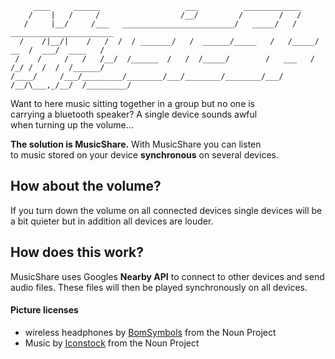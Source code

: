 ```
     ____     ______                   ___          _____________
    /    |   /     /                  /__/         /        /   /
   /     |__/     /___   _________________________/   _____/   /     _______________________
  /    /|__/|    /   /  /  / _______/   /  ______/_____   /   /_____/  __  /  ___/  ____   /
 /    /     /   /   /__/  /______  /   /  /_____/        /   ___   /  /_/ /  /  /  /______/
/____/     /___/_________/________/___/________/________/___/  /__/\___,_/__/  /_________/
```

Want to here music sitting together in a group but no one is<br />carrying a bluetooth speaker?
A single device sounds awful<br />when turning up the volume...

**The solution is MusicShare.**
With MusicShare you can listen<br />to music stored on your device **synchronous** on several devices.

## How about the volume?
If you turn down the volume on all connected devices single devices will be a bit quieter but in addition all devices are louder.

## How does this work?
MusicShare uses Googles **Nearby API** to connect to other devices and send audio files. These files will then be played synchronously on all devices.

#### Picture licenses
* wireless headphones by [BomSymbols](https://thenounproject.com/korawan_m/) from the Noun Project
* Music by [Iconstock](https://thenounproject.com/icondesk/) from the Noun Project
